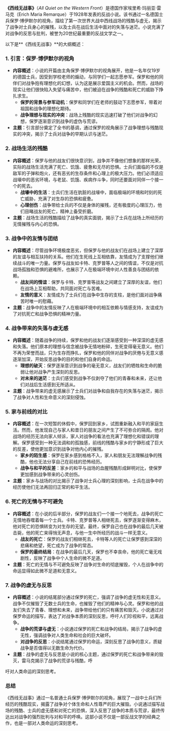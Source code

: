 **《西线无战事》**（*All Quiet on the Western Front*）是德国作家埃里希·玛丽亚·雷马克（Erich Maria Remarque）于1928年发表的反战小说。该书通过一名德国士兵保罗·博伊默尔的视角，描绘了第一次世界大战中西线战场的残酷与虚无，揭示了战争对士兵身心的摧残，以及士兵在战后生活中面对的失落与迷茫。小说充满了对战争的反思与批判，被誉为20世纪最重要的反战文学之一。

以下是**《西线无战事》**的大纲概述：

### 1. **引言：保罗·博伊默尔的视角**
- **内容概述**：小说的开篇由主角保罗·博伊默尔的视角展开，他是一名年仅19岁的德国士兵，因受到学校老师的煽动，与同学们一起志愿参军。保罗和他的同伴们对战争抱有理想化的幻想，认为这是展示爱国主义的机会。然而，战场的现实让他们很快陷入失望与痛苦中，他们被迫在战争的残酷和死亡的威胁下挣扎求生。
  - **保罗的背景与参军动机**：保罗和同学们在老师的鼓动下志愿参军，带着对祖国和战争的理想化期待。
  - **战争理想与现实的冲突**：战场上残酷的现实迅速打破了他们对战争的幻想，保罗逐渐意识到战争的虚伪与荒谬。
- **主题**：引言部分奠定了全书的基调，通过保罗的视角展示了战争理想与残酷现实的冲突，揭示了士兵对战争的早期认识与迷茫。

### 2. **战场生活的残酷**
- **内容概述**：保罗与他的战友们很快意识到，战争并不像他们想象的那样光荣，实际的战场生活充满了死亡、饥饿、疲惫和无尽的恐惧。士兵们面临的不仅是敌军的子弹和炮火，还有恶劣的生存条件和心理上的极大压力。他们必须适应战壕中的恶劣环境，与老鼠、饥饿、疾病作斗争，同时还要面对同伴一个接一个的死去。
  - **战壕中的生活**：士兵们生活在肮脏的战壕中，面临极端的环境和时刻的死亡威胁，充满了对生存的恐惧和疲惫。
  - **心理创伤**：战争带给士兵的不仅是身体的摧残，还有极度的心理压力，他们目睹战友的死亡，精神上备受折磨。
- **主题**：战场生活的残酷描绘了战争的真实面貌，揭示了士兵在战场上所经历的无情摧残与内心的恐惧。

### 3. **战争中的友情与团结**
- **内容概述**：尽管战争环境极度恶劣，但保罗与他的战友们在战场上建立了深厚的友谊与相互扶持的关系。他们在生死线上互相依靠，友情成为了支撑他们继续战斗的唯一力量。保罗与战友如卡特、克罗普等人之间的情谊，不仅是对抗战场孤独和恐惧的避难所，也展示了人在极端环境中对人性善良与团结的依赖。
  - **战友间的情谊**：保罗与卡特、克罗普等战友之间建立了深厚的友谊，他们在战场上互相帮助，共同面对死亡与苦难。
  - **友情的意义**：友情成为了士兵们在战争中生存的支柱，是他们面对战争痛苦时唯一的慰藉。
- **主题**：战争中的友情反映了人在极端环境中的相互依赖与情感支持，友谊成为了对抗死亡和战争恐惧的精神力量。

### 4. **战争带来的失落与虚无感**
- **内容概述**：随着战争的持续，保罗和他的战友们逐渐感受到一种深深的虚无感和失落。他们原本的理想与信念被战争无情地粉碎，生死变得毫无意义。他们不再为荣誉而战，只为生存而挣扎，保罗和他的同伴对战争的厌倦与无意义感逐渐加深，开始反思战争的目的和他们自身的命运。
  - **理想的破灭**：保罗逐渐意识到战争的毫无意义，战友们的牺牲和生命的脆弱让他对战争产生深刻的反思。
  - **对未来的迷茫**：士兵们感受到战争不仅剥夺了他们的青春和未来，还让他们对战后生活感到无所适从。
- **主题**：战争带来的虚无感展示了士兵们对战争和自我存在的失落与迷茫，揭示了战争对人性和生命意义的深刻侵蚀。

### 5. **家与前线的对比**
- **内容概述**：在一次短暂的休假中，保罗回到家乡，试图重新融入和平的家庭生活。然而，他发现自己与家人和昔日的朋友之间产生了不可弥合的隔阂。他对战场的经历无法向家人倾诉，家人对战争的看法也充满了理想化和错误的理解。保罗感受到一种无法调和的孤独感，前线的残酷与家乡的宁静形成了巨大的反差，使他更加意识到战争对他内心的摧残。
  - **家乡的陌生感**：保罗在家乡感到格格不入，家人和朋友无法理解战争的残酷，他也无法分享自己在前线的恐怖经历。
  - **战争与和平的反差**：家乡的和平与战场的血腥残酷形成鲜明对比，使保罗更加感到战争带来的心灵创伤。
- **主题**：家乡与战场的对比揭示了战争对士兵心理的深刻影响，士兵在战争中的经历使他们无法再回归正常的和平生活。

### 6. **死亡的无情与不可避免**
- **内容概述**：在小说的后半部分，保罗的战友们一个接一个地死去，战争的死亡无情地吞噬着每一个士兵。卡特、克罗普等人相继死去，保罗逐渐变得麻木，他对死亡的恐惧转变为对生存的无望。最终，保罗自己也在战争的最后几天被击毙，他的死亡来得悄无声息，与他一生中所经历的战斗一样无意义。
  - **战友的死亡**：保罗的战友们相继死去，卡特等人的死亡让保罗感到深深的悲痛和绝望，死亡成为了战争的常态。
  - **保罗的最终结局**：在战争的最后几天，保罗也不幸丧命，他的死亡毫无戏剧性，反映了战争中个人生命的微不足道。
- **主题**：死亡的无情与不可避免反映了战争对生命的彻底摧毁，个人在战争中的命运显得如此微不足道和无意义。

### 7. **战争的虚无与反思**
- **内容概述**：小说的结尾部分通过保罗的死亡，强调了战争的虚无性和无意义。战争不仅摧毁了无数士兵的生命，也摧毁了他们的精神与心灵。保罗和他的战友们失去了青春、理想和未来，战争带给他们的只有痛苦和毁灭。小说通过对保罗命运的描写，表达了对战争本质的深刻反思，呼吁人们珍视和平，远离战争。
  - **战争的荒谬与虚无**：小说通过保罗的死亡和战争的结局，揭示了战争的虚无性，强调战争对人类生命和社会的巨大破坏。
  - **对战争的反思**：小说结尾通过保罗的命运，深刻反思了战争的意义，质疑战争是否值得以无数生命为代价。
- **主题**：战争的虚无与反思是小说的核心主题，通过保罗的死亡和战争带来的毁灭，雷马克揭示了战争的荒谬与残酷，呼

吁对人类命运的深刻思考。

### **总结**
《西线无战事》通过一名普通士兵保罗·博伊默尔的视角，展现了一战中士兵们所经历的残酷现实，揭露了战争对个体生命和人性尊严的巨大摧毁。小说通过描写战场的残酷、士兵的虚无感和对死亡的恐惧，深入反思了战争的本质与荒谬，最终传达出对战争的强烈批判与对和平的呼唤。这部小说不仅是一部反战文学的经典之作，也是一部对人类命运的深刻思考。